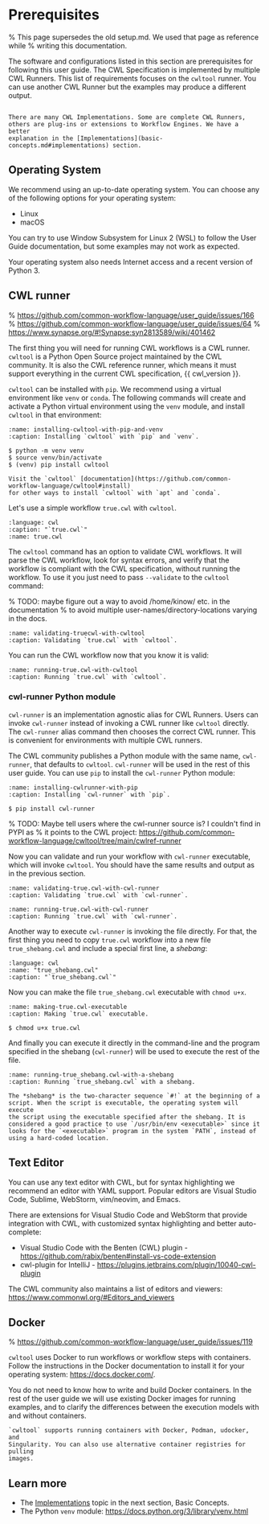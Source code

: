 # Prerequisites

% This page supersedes the old setup.md. We used that page as reference while
% writing this documentation.

The software and configurations listed in this section are prerequisites for
following this user guide. The CWL Specification is implemented by multiple
CWL Runners. This list of requirements focuses on the `cwltool` runner. You
can use another CWL Runner but the examples may produce a different output.

```{admonition} CWL Implementations

There are many CWL Implementations. Some are complete CWL Runners,
others are plug-ins or extensions to Workflow Engines. We have a better
explanation in the [Implementations](basic-concepts.md#implementations) section.
```

## Operating System

We recommend using an up-to-date operating system. You can choose any
of the following options for your operating system:

- Linux
- macOS

You can try to use Window Subsystem for Linux 2 (WSL) to follow the
User Guide documentation, but some examples may not work as expected.

Your operating system also needs Internet access and a recent version
of Python 3.

## CWL runner

% https://github.com/common-workflow-language/user_guide/issues/166
% https://github.com/common-workflow-language/user_guide/issues/64
% https://www.synapse.org/#!Synapse:syn2813589/wiki/401462

The first thing you will need for running CWL workflows is a CWL runner.
`cwltool` is a Python Open Source project maintained by the CWL community. It
is also the CWL reference runner, which means it must support everything in the
current CWL specification, {{ cwl_version }}.

`cwltool` can be installed with `pip`. We recommend using a virtual environment
like `venv` or `conda`. The following commands will create and activate a Python
virtual environment using the `venv` module, and install `cwltool` in that
environment:

```{code-block} console
:name: installing-cwltool-with-pip-and-venv
:caption: Installing `cwltool` with `pip` and `venv`.

$ python -m venv venv
$ source venv/bin/activate
$ (venv) pip install cwltool
```

```{note}
Visit the `cwltool` [documentation](https://github.com/common-workflow-language/cwltool#install)
for other ways to install `cwltool` with `apt` and `conda`.
```

Let's use a simple workflow `true.cwl` with `cwltool`.

```{literalinclude} /_includes/cwl/true.cwl
:language: cwl
:caption: "`true.cwl`"
:name: true.cwl
```

The `cwltool` command has an option to validate CWL workflows. It will parse the
CWL workflow, look for syntax errors, and verify that the workflow is compliant
with the CWL specification, without running the workflow. To use it you just need
to pass `--validate` to the `cwltool` command:

% TODO: maybe figure out a way to avoid /home/kinow/ etc. in the documentation
%       to avoid multiple user-names/directory-locations varying in the docs.

```{runcmd} cwltool --validate true.cwl
:name: validating-truecwl-with-cwltool
:caption: Validating `true.cwl` with `cwltool`.
```

You can run the CWL workflow now that you know it is valid:

```{runcmd} cwltool true.cwl
:name: running-true.cwl-with-cwltool
:caption: Running `true.cwl` with `cwltool`.
```

### cwl-runner Python module

`cwl-runner` is an implementation agnostic alias for CWL Runners.
Users can invoke `cwl-runner` instead of invoking a CWL runner like `cwltool`
directly. The `cwl-runner` alias command then chooses the correct CWL runner.
This is convenient for environments with multiple CWL runners.

The CWL community publishes a Python module with the same name,
`cwl-runner`, that defaults to `cwltool`. `cwl-runner` will be used in
the rest of this user guide. You can use `pip` to install the `cwl-runner`
Python module:

```{code-block} console
:name: installing-cwlrunner-with-pip
:caption: Installing `cwl-runner` with `pip`.

$ pip install cwl-runner
```

% TODO: Maybe tell users where the cwl-runner source is? I couldn't find in PYPI as
%       it points to the CWL project: https://github.com/common-workflow-language/cwltool/tree/main/cwlref-runner

Now you can validate and run your workflow with `cwl-runner` executable,
which will invoke `cwltool`. You should have the same results and output
as in the previous section.

```{runcmd} cwl-runner --validate true.cwl
:name: validating-true.cwl-with-cwl-runner
:caption: Validating `true.cwl` with `cwl-runner`.
```

```{runcmd} cwl-runner true.cwl
:name: running-true.cwl-with-cwl-runner
:caption: Running `true.cwl` with `cwl-runner`.
```

Another way to execute `cwl-runner` is invoking the file directly. For that,
the first thing you need to copy `true.cwl` workflow into a new file
`true_shebang.cwl` and include a special first line, a *shebang*:

```{literalinclude} /_includes/cwl/true_shebang.cwl
:language: cwl
:name: "true_shebang.cwl"
:caption: "`true_shebang.cwl`"
```

Now you can make the file `true_shebang.cwl` executable with `chmod u+x`.

```{code-block} console
:name: making-true.cwl-executable
:caption: Making `true.cwl` executable.

$ chmod u+x true.cwl
```

And finally you can execute it directly in the command-line and the program
specified in the shebang (`cwl-runner`) will be used to execute the
rest of the file.

```{runcmd} ./true_shebang.cwl
:name: running-true_shebang.cwl-with-a-shebang
:caption: Running `true_shebang.cwl` with a shebang.
```

```{note}
The *shebang* is the two-character sequence `#!` at the beginning of a
script. When the script is executable, the operating system will execute
the script using the executable specified after the shebang. It is
considered a good practice to use `/usr/bin/env <executable>` since it
looks for the `<executable>` program in the system `PATH`, instead of
using a hard-coded location.
```

## Text Editor

You can use any text editor with CWL, but for syntax highlighting we recommend
an editor with YAML support. Popular editors are Visual Studio Code, Sublime,
WebStorm, vim/neovim, and Emacs.

There are extensions for Visual Studio Code and WebStorm that provide
integration with CWL, with customized syntax highlighting and better
auto-complete:

- Visual Studio Code with the Benten (CWL) plugin - <https://github.com/rabix/benten#install-vs-code-extension>
- cwl-plugin for IntelliJ - <https://plugins.jetbrains.com/plugin/10040-cwl-plugin>

The CWL community also maintains a list of editors and viewers:
<https://www.commonwl.org/#Editors_and_viewers>

## Docker

% https://github.com/common-workflow-language/user_guide/issues/119

`cwltool` uses Docker to run workflows or workflow steps with containers.
Follow the instructions in the Docker documentation to install it for your
operating system: <https://docs.docker.com/>.

You do not need to know how to write and build Docker containers. In the
rest of the user guide we will use existing Docker images for running
examples, and to clarify the differences between the execution models
with and without containers.

```{note}
`cwltool` supports running containers with Docker, Podman, udocker, and
Singularity. You can also use alternative container registries for pulling
images.
```

## Learn more

- The [Implementations](basic-concepts.md#implementations) topic in the next section, Basic Concepts.
- The Python `venv` module: <https://docs.python.org/3/library/venv.html>
